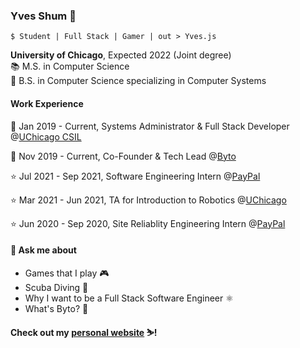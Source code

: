 ### Yves Shum 🌊

`$ Student | Full Stack | Gamer | out > Yves.js`

**University of Chicago**, Expected 2022 (Joint degree)\
📚 M.S. in Computer Science\
📗 B.S. in Computer Science specializing in Computer Systems

#### Work Experience 

🌟 Jan 2019 - Current, Systems Administrator & Full Stack Developer @[UChicago CSIL](https://csil.cs.uchicago.edu)

🌟 Nov 2019 - Current, Co-Founder & Tech Lead @[Byto](https://byto.tech)

⭐ Jul 2021 - Sep 2021, Software Engineering Intern @[PayPal](https://paypal.com)

⭐ Mar 2021 - Jun 2021, TA for Introduction to Robotics @[UChicago](https://classes.cs.uchicago.edu/archive/2021/spring/20600-1/index.html)

⭐ Jun 2020 - Sep 2020, Site Reliablity Engineering Intern @[PayPal](https://paypal.com)


#### 💬 Ask me about

- Games that I play 🎮
- Scuba Diving 🌊
- Why I want to be a Full Stack Software Engineer ⚛️
- What's Byto? 🍞


**Check out my [personal website](https://yvesshum.com) ⛷️!**

